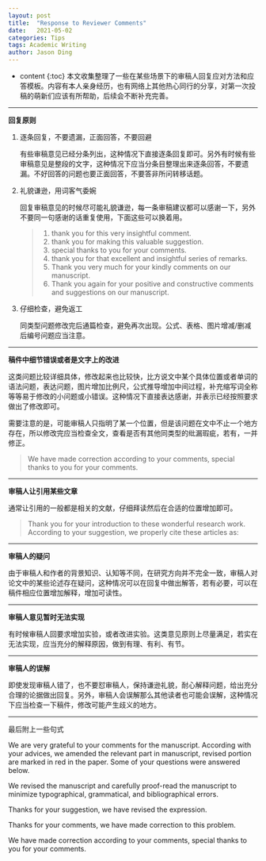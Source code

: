 ```yaml
---
layout: post
title:  "Response to Reviewer Comments"
date:   2021-05-02
categories: Tips
tags: Academic Writing
author: Jason Ding
---
```


* content
{:toc}
本文收集整理了一些在某些场景下的审稿人回复应对方法和应答模板。内容有本人亲身经历，也有网络上其他热心同行的分享，对第一次投稿的萌新们应该有所帮助，后续会不断补充完善。




---

**回复原则**

1. 逐条回复，不要遗漏，正面回答，不要回避

   有些审稿意见已经分条列出，这种情况下直接逐条回复即可。另外有时候有些审稿意见是整段的文字，这种情况下应当分条目整理出来逐条回答，不要遗漏。不好回答的问题也要正面回答，不要答非所问转移话题。

2. 礼貌谦逊，用词客气委婉

   回复审稿意见的时候尽可能礼貌谦逊，每一条审稿建议都可以感谢一下，另外不要同一句感谢的话重复使用，下面这些可以换着用。

   > 1. thank you for this very insightful comment.
   > 2. thank you for making this valuable suggestion.
   > 3. special thanks to you for your comments.
   > 4. thank you for that excellent and insightful series of remarks.
   > 5. Thank you very much for your kindly comments on our manuscript.
   > 6. Thank you again for your positive and constructive comments and suggestions on our manuscript.

3. 仔细检查，避免返工

   同类型问题修改完后通篇检查，避免再次出现。公式、表格、图片增减/删减后编号问题应当注意。

---

**稿件中细节错误或者是文字上的改进**

这类问题比较详细具体，修改起来也比较快，比方说文中某个具体位置或者单词的语法问题，表达问题，图片增加比例尺，公式推导增加中间过程，补充缩写词全称等等易于修改的小问题或小错误。这种情况下直接表达感谢，并表示已经按照要求做出了修改即可。

需要注意的是，可能审稿人只指明了某一个位置，但是该问题在文中不止一个地方存在，所以修改完应当检查全文，查看是否有其他同类型的纰漏瑕疵，若有，一并修正。

> We have made correction according to your comments, special thanks to you for your comments.

---

**审稿人让引用某些文章**

通常让引用的一般都是相关的文献，仔细拜读然后在合适的位置增加即可。

> Thank you for your introduction to these wonderful research work. According to your suggestion, we properly cite these articles as:

---

**审稿人的疑问**

由于审稿人和作者的背景知识、认知等不同，在研究方向并不完全一致，审稿人对论文中的某些论述存在疑问，这种情况可以在回复中做出解答，若有必要，可以在稿件相应位置增加解释，增加可读性。

---

**审稿人意见暂时无法实现**

有时候审稿人回要求增加实验，或者改进实验。这类意见原则上尽量满足，若实在无法实现，应当充分的解释原因，做到有理、有利、有节。

---

**审稿人的误解**

即使发现审稿人错了，也不要怼审稿人，保持谦逊礼貌，耐心解释问题，给出充分合理的论据做出回复。另外，审稿人会误解那么其他读者也可能会误解，这种情况下应当检查一下稿件，修改可能产生歧义的地方。

---



最后附上一些句式

We are very grateful to your comments for the manuscript. According with your advices, we amended the relevant part in manuscript, revised portion are marked in red in the paper. Some of your questions were answered below.

We revised the manuscript and carefully proof-read the manuscript to minimize typographical, grammatical, and bibliographical errors.

Thanks for your suggestion, we have revised the expression.

Thanks for your comments, we have made correction to this problem.

We have made correction according to your comments, special thanks to you for your comments.